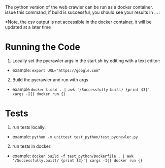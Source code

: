 
The python version of the web crawler can be run as a docker container. issue this command, if build is successful, you should see your results in ... :


*Note, the csv output is not accessible in the docker container, it will be updated at a later time

Running the Code
==
1) Locally set the pycrawler args in the start.sh by editing with a text editor:
- example:
`export URL="https://google.com"`

2) Build the pycrawler and run with args
- example 
`docker build . | awk '/Successfully.built/ {print $3}'| xargs -I{} docker run {}`

Tests
===
1) run tests locally:
- example: `python -m unittest test_python/test_pycrawler.py`

2) run tests in docker:
- example: `docker build -f test_python/Dockerfile . | awk '/Successfully.built/ {print $3}'| xargs -I{} docker run {}`
